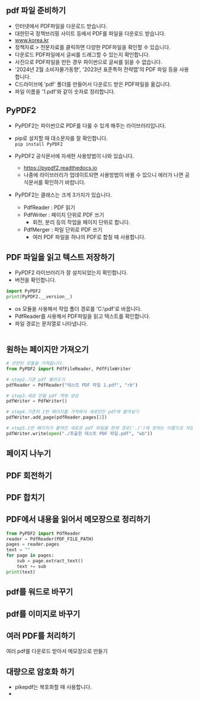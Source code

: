## pdf 파일 준비하기
* 인터넷에서 PDF파일을 다운로드 받습니다.
* 대한민국 정책브리핑 사이트 등에서 PDF를 파일을 다운로드 받습니다.
 * www.korea.kr
* 정책자료 > 전문자료를 클릭하면 다양한 PDF파일을 확인할 수 있습니다.
* 다운로드 PDF파일에서 글씨를 드래그할 수 있는지 확인합니다.
 * 사진으로 PDF파일을 만든 경우 파이썬으로 글씨를 읽을 수 없습니다.
* '2024년 2월 소비자물가동향', '2023년 표준특허 전략맵'의 PDF 파일 등을 사용합니다.  
* C드라이브에 'pdf' 폴더를 만들어서 다운로드 받은 PDF파일을 옮깁니다.
* 파일 이름을 '1.pdf'와 같이 숫자로 정리합니다.

## PyPDF2
* PyPDF2는 파이썬으로 PDF를 다룰 수 있게 해주는 라이브러리입니다.
* pip로 설치할 때 대소문자를 잘 확인합니다.   
```pip install PyPDF2```

* PyPDF2 공식문서에 자세한 사용방법이 나와 있습니다.
  * https://pypdf2.readthedocs.io
  * 나중에 라이브러리가 업데이트되면 사용방법이 바뀔 수 있으니 에러가 나면 공식문서를 확인하기 바랍니다.

* PyPDF2는 클래스는 크게 3가지가 있습니다.
  * PdfReader : PDF 읽기
  * PdfWriter : 페이지 단위로 PDF 쓰기
    * 회전, 분리 등의 작업을 페이지 단위로 합니다.
  * PdfMerger : 파일 단위로 PDF 쓰기
    * 여러 PDF 파일을 하나의 PDF로 합칠 때 사용합니다.


## PDF 파일을 읽고 텍스트 저장하기
* PyPDF2 라이브러리가 잘 설치되었는지 확인합니다.
 * 버전을 확인합니다.
```python
import PyPDF2
print(PyPDF2.__version__)
``` 

* os 모듈을 사용해서 작업 폴더 경로를 'C:\pdf'로 바꿉니다.
* PdfReader를 사용해서 PDF파일을 읽고 텍스트를 확인합니다.
* 파일 경로는 문자열로 나타냅니다.
```python

```

## 원하는 페이지만 가져오기
 ```python
# 관련된 모듈을 가져옵니다. 
from PyPDF2 import PdfFileReader, PdfFileWriter

# step2.기존 pdf 불러오기
pdfReader = PdfReader("테스트 PDF 파일 1.pdf", "rb")

# step3.새로 만들 pdf 객체 생성
pdfWriter = PdfWriter()

# step4.기존의 1번 페이지를 가져와서 새로만든 pdf에 붙여넣기
pdfWriter.add_page(pdfReader.pages[1])

# step5.1번 페이지가 붙여진 새로운 pdf 파일을 현재 경로('./')에 원하는 이름으로 저장
pdfWriter.write(open("./추출한 테스트 PDF 파일.pdf", "wb"))
```

## 페이지 나누기

## PDF 회전하기

## PDF 합치기

## PDF에서 내용을 읽어서 메모장으로 정리하기
```python
from PyPDF2 import PdfReader
reader = PdfReader(PDF_FILE_PATH)
pages = reader.pages
text = ""
for page in pages:
    sub = page.extract_text()
    text += sub
print(text)
```

## pdf를 워드로 바꾸기

## pdf를 이미지로 바꾸기




## 여러 PDF를 처리하기
여러 pdf를 다운로드 받아서 메모장으로 만들기


## 대량으로 암호화 하기
* pikepdf는 복호화할 때 사용합니다.
* 
